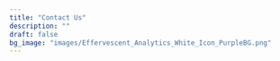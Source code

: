 ```yaml
---
title: "Contact Us"
description: ""
draft: false
bg_image: "images/Effervescent_Analytics_White_Icon_PurpleBG.png"
---
```

